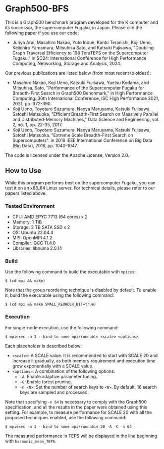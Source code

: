 # Graph500-BFS

This is a Graph500 benchmark program developed for the K computer and its successor, the supercomputer Fugaku, in Japan.
Please cite the following paper if you use our code:

- Junya Arai, Masahiro Nakao, Yuto Inoue, Kanto Teranishi, Koji Ueno, Keiichiro Yamamura, Mitsuhisa Sato, and Katsuki Fujisawa, "Doubling Graph Traversal Efficiency to 198 TeraTEPS on the Supercomputer Fugaku," in SC24: International Conference for High Performance Computing, Networking, Storage and Analysis, 2024.

Our previous publications are listed below (from most recent to oldest):

- Masahiro Nakao, Koji Ueno, Katsuki Fujisawa, Yuetsu Kodama, and Mitsuhisa, Sato, "Performance of the Supercomputer Fugaku for Breadth-First Search in Graph500 Benchmark," in High Performance Computing:
36th International Conference, ISC High Performance 2021, 2021, pp. 372-390.
- Koji Ueno, Toyotaro Suzumura, Naoya Maruyama, Katsuki Fujisawa, Satoshi Matsuoka, "Efficient Breadth-First Search on Massively Parallel and Distributed-Memory Machines," Data Science and Engineering, vol. 2, no. 1, pp. 22-35, 2017.
- Koji Ueno, Toyotaro Suzumura, Naoya Maruyama, Katsuki Fujisawa, Satoshi Matsuoka. "Extreme Scale Breadth-First Search on Supercomputers". in 2016 IEEE International Conference on Big Data (Big Data), 2016, pp. 1040-1047.

The code is licensed under the Apache License, Version 2.0.

## How to Use

While this program performs best on the supercomputer Fugaku, you can test it on an x86_64 Linux server.
For technical details, please refer to our papers listed above.

### Tested Environment

- CPU: AMD EPYC 7713 (64 cores) x 2
- Memory: 1 TiB
- Storage: 2 TB SATA SSD x 2
- OS: Ubuntu 22.04.4
- MPI: OpenMPI 4.1.2
- Compiler: GCC 11.4.0
- Libraries: libnuma 2.0.14

### Build

Use the following command to build the executable with `mpicxx`:
```console
$ (cd mpi && make)
```

Note that the group reordering technique is disabled by default.
To enable it, build the executable using the following command:
```console
$ (cd mpi && make SMALL_REORDER_BIT=true)
```

### Execution

For single-node execution, use the following command:
```console
$ mpiexec -n 1 --bind-to none mpi/runnable <scale> <options>
```

Each placeholder is described below:

- `<scale>`: A SCALE value.
  It is recommended to start with SCALE 20 and increase it gradually, as both memory requirement and execution time grow exponentially with a SCALE value.
- `<options>`: A combination of the following options:
    - `-A`: Enable adaptive parameter tuning.
    - `-C`: Enable forest pruning.
    - `-n <N>`: Set the number of search keys to `<N>`. By default, 16 search keys are sampled and processed.

Note that specifying `-n 64` is necessary to comply with the Graph500 specification, and all the results in the paper were obtained using this setting.
For example, to measure performance for SCALE 20 with all the proposed techniques enabled, use the following command:
```console
$ mpiexec -n 1 --bind-to none mpi/runnable 20 -A -C -n 64
```

The measured performance in TEPS will be displayed in the line beginning with `harmonic_mean_TEPS`.
